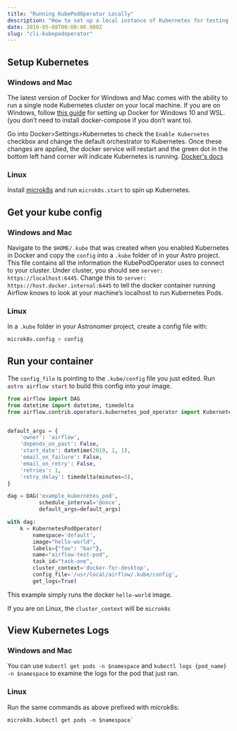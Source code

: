 ```yaml
---
title: "Running KubePodOperator Locally"
description: "How to set up a local instance of Kubernetes for testing your KubePodOperators"
date: 2019-05-08T00:00:00.000Z
slug: "cli-kubepodoperator"
---
```



## Setup Kubernetes

### Windows and Mac
The latest version of Docker for Windows and Mac comes with the ability to run a single node Kubernetes cluster on your local machine. If you are on Windows, follow [this guide](https://nickjanetakis.com/blog/setting-up-docker-for-windows-and-wsl-to-work-flawlessly) for setting up Docker for Windows 10 and WSL. (you don’t need to install docker-compose if you don’t want to).

Go into Docker>Settings>Kubernetes to check the `Enable Kubernetes` checkbox and change the default orchestrator to Kubernetes. Once these changes are applied, the docker service will restart and the green dot in the bottom left hand corner will indicate Kubernetes is running. [Docker's docs](https://docs.docker.com/docker-for-mac/#kubernetes)


### Linux
Install [microk8s](https://microk8s.io/) and run `microk8s.start` to spin up Kubernetes.

## Get your kube config

### Windows and Mac
Navigate to the `$HOME/.kube` that was created when you enabled Kubernetes in Docker and copy the `config` into a `.kube` folder of in your Astro project. This file contains all the information the KubePodOperator uses to connect to your cluster. Under cluster, you should see `server: https://localhost:6445`. Change this to `server: https://host.docker.internal:6445` to tell the docker container running Airflow knows to look at your machine’s localhost to run Kubernetes Pods.

### Linux
In a `.kube` folder in your Astronomer project, create a config file with:

```bash
microk8s.config > config
```

## Run your container

The `config_file` is pointing to the `.kube/config` file you just edited. Run `astro airflow start` to build this config into your image.

```python
from airflow import DAG
from datetime import datetime, timedelta
from airflow.contrib.operators.kubernetes_pod_operator import KubernetesPodOperator


default_args = {
    'owner': 'airflow',
    'depends_on_past': False,
    'start_date': datetime(2019, 1, 1),
    'email_on_failure': False,
    'email_on_retry': False,
    'retries': 1,
    'retry_delay': timedelta(minutes=5),
}

dag = DAG('example_kubernetes_pod',
          schedule_interval='@once',
          default_args=default_args)

with dag:
    k = KubernetesPodOperator(
        namespace='default',
        image="hello-world",
        labels={"foo": "bar"},
        name="airflow-test-pod",
        task_id="task-one",
        cluster_context='docker-for-desktop',
        config_file='/usr/local/airflow/.kube/config',
        get_logs=True)

```

This example simply runs the docker `hello-world` image.

If you are on Linux, the `cluster_context` will be `microk8s`

## View Kubernetes Logs

### Windows and Mac
You can use `kubectl get pods -n $namespace` and `kubectl logs {pod_name} -n $namespace` to examine the logs for the pod that just ran.

### Linux
Run the same commands as above prefixed with microk8s:
```
microk8s.kubectl get pods -n $namespace`
```
